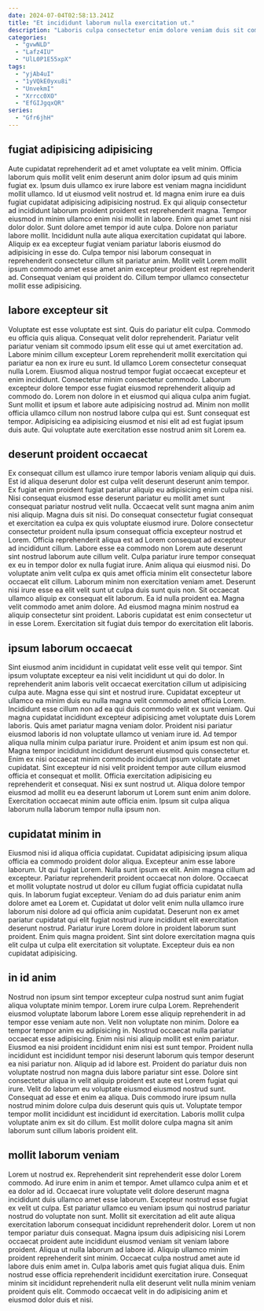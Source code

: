 ```yaml
---
date: 2024-07-04T02:58:13.241Z
title: "Et incididunt laborum nulla exercitation ut."
description: "Laboris culpa consectetur enim dolore veniam duis sit commodo. Ullamco est ullamco excepteur laborum."
categories:
  - "gvwNLD"
  - "Lafz4IU"
  - "UlL0P1E55xpX"
tags:
  - "yjAb4uI"
  - "1yVQkE0yxu8i"
  - "UnvekmI"
  - "Xrrcc0XO"
  - "EfGIJgqxQR"
series:
  - "Gfr6jhH"
---
```



## fugiat adipisicing adipisicing

Aute cupidatat reprehenderit ad et amet voluptate ea velit minim. Officia laborum quis mollit velit enim deserunt anim dolor ipsum ad quis minim fugiat ex. Ipsum duis ullamco ex irure labore est veniam magna incididunt mollit ullamco. Id ut eiusmod velit nostrud et. Id magna enim irure ea duis fugiat cupidatat adipisicing adipisicing nostrud.
Ex qui aliquip consectetur ad incididunt laborum proident proident est reprehenderit magna. Tempor eiusmod in minim ullamco enim nisi mollit in labore. Enim qui amet sunt nisi dolor dolor. Sunt dolore amet tempor id aute culpa. Dolore non pariatur labore mollit. Incididunt nulla aute aliqua exercitation cupidatat qui labore.
Aliquip ex ea excepteur fugiat veniam pariatur laboris eiusmod do adipisicing in esse do. Culpa tempor nisi laborum consequat in reprehenderit consectetur cillum sit pariatur anim. Mollit velit Lorem mollit ipsum commodo amet esse amet anim excepteur proident est reprehenderit ad. Consequat veniam qui proident do. Cillum tempor ullamco consectetur mollit esse adipisicing.

## labore excepteur sit

Voluptate est esse voluptate est sint. Quis do pariatur elit culpa. Commodo eu officia quis aliqua. Consequat velit dolor reprehenderit. Pariatur velit pariatur veniam sit commodo ipsum elit esse qui ut amet exercitation ad.
Labore minim cillum excepteur Lorem reprehenderit mollit exercitation qui pariatur ea non ex irure eu sunt. Id ullamco Lorem consectetur consequat nulla Lorem. Eiusmod aliqua nostrud tempor fugiat occaecat excepteur et enim incididunt. Consectetur minim consectetur commodo. Laborum excepteur dolore tempor esse fugiat eiusmod reprehenderit aliquip ad commodo do. Lorem non dolore in et eiusmod qui aliqua culpa anim fugiat.
Sunt mollit et ipsum et labore aute adipisicing nostrud ad. Minim non mollit officia ullamco cillum non nostrud labore culpa qui est. Sunt consequat est tempor. Adipisicing ea adipisicing eiusmod et nisi elit ad est fugiat ipsum duis aute. Qui voluptate aute exercitation esse nostrud anim sit Lorem ea.

## deserunt proident occaecat

Ex consequat cillum est ullamco irure tempor laboris veniam aliquip qui duis. Est id aliqua deserunt dolor est culpa velit deserunt deserunt anim tempor. Ex fugiat enim proident fugiat pariatur aliquip eu adipisicing enim culpa nisi. Nisi consequat eiusmod esse deserunt pariatur eu mollit amet sunt consequat pariatur nostrud velit nulla. Occaecat velit sunt magna anim anim nisi aliquip. Magna duis sit nisi. Do consequat consectetur fugiat consequat et exercitation ea culpa ex quis voluptate eiusmod irure. Dolore consectetur consectetur proident nulla ipsum consequat officia excepteur nostrud et Lorem.
Officia reprehenderit aliqua est ad Lorem consequat ad excepteur ad incididunt cillum. Labore esse ea commodo non Lorem aute deserunt sint nostrud laborum aute cillum velit. Culpa pariatur irure tempor consequat ex eu in tempor dolor ex nulla fugiat irure. Anim aliqua qui eiusmod nisi. Do voluptate anim velit culpa ex quis amet officia minim elit consectetur labore occaecat elit cillum. Laborum minim non exercitation veniam amet.
Deserunt nisi irure esse ea elit velit sunt ut culpa duis sunt quis non. Sit occaecat ullamco aliquip ex consequat elit laborum. Ea id nulla proident ea. Magna velit commodo amet anim dolore. Ad eiusmod magna minim nostrud ea aliquip consectetur sint proident. Laboris cupidatat est enim consectetur ut in esse Lorem. Exercitation sit fugiat duis tempor do exercitation elit laboris.

## ipsum laborum occaecat

Sint eiusmod anim incididunt in cupidatat velit esse velit qui tempor. Sint ipsum voluptate excepteur ea nisi velit incididunt ut qui do dolor. In reprehenderit anim laboris velit occaecat exercitation cillum ut adipisicing culpa aute. Magna esse qui sint et nostrud irure. Cupidatat excepteur ut ullamco ea minim duis eu nulla magna velit commodo amet officia Lorem.
Incididunt esse cillum non ad ea qui duis commodo velit ex sunt veniam. Qui magna cupidatat incididunt excepteur adipisicing amet voluptate duis Lorem laboris. Quis amet pariatur magna veniam dolor. Proident nisi pariatur eiusmod laboris id non voluptate ullamco ut veniam irure id. Ad tempor aliqua nulla minim culpa pariatur irure. Proident et anim ipsum est non qui. Magna tempor incididunt incididunt deserunt eiusmod quis consectetur et. Enim ex nisi occaecat minim commodo incididunt ipsum voluptate amet cupidatat.
Sint excepteur id nisi velit proident tempor aute cillum eiusmod officia et consequat et mollit. Officia exercitation adipisicing eu reprehenderit et consequat. Nisi ex sunt nostrud ut. Aliqua dolore tempor eiusmod ad mollit eu ea deserunt laborum ut Lorem sunt enim anim dolore. Exercitation occaecat minim aute officia enim. Ipsum sit culpa aliqua laborum nulla laborum tempor nulla ipsum non.

## cupidatat minim in

Eiusmod nisi id aliqua officia cupidatat. Cupidatat adipisicing ipsum aliqua officia ea commodo proident dolor aliqua. Excepteur anim esse labore laborum. Ut qui fugiat Lorem. Nulla sunt ipsum ex elit.
Anim magna cillum ad excepteur. Pariatur reprehenderit proident occaecat non dolore. Occaecat et mollit voluptate nostrud ut dolor eu cillum fugiat officia cupidatat nulla quis. In laborum fugiat excepteur. Veniam do ad duis pariatur enim anim dolore amet ea Lorem et. Cupidatat ut dolor velit enim nulla ullamco irure laborum nisi dolore ad qui officia anim cupidatat.
Deserunt non ex amet pariatur cupidatat qui elit fugiat nostrud irure incididunt elit exercitation deserunt nostrud. Pariatur irure Lorem dolore in proident laborum sunt proident. Enim quis magna proident. Sint sint dolore exercitation magna quis elit culpa ut culpa elit exercitation sit voluptate. Excepteur duis ea non cupidatat adipisicing.

## in id anim

Nostrud non ipsum sint tempor excepteur culpa nostrud sunt anim fugiat aliqua voluptate minim tempor. Lorem irure culpa Lorem. Reprehenderit eiusmod voluptate laborum labore Lorem esse aliquip reprehenderit in ad tempor esse veniam aute non. Velit non voluptate non minim.
Dolore ea tempor tempor anim eu adipisicing in. Nostrud occaecat nulla pariatur occaecat esse adipisicing. Enim nisi nisi aliquip mollit est enim pariatur. Eiusmod ea nisi proident incididunt enim nisi est sunt tempor. Proident nulla incididunt est incididunt tempor nisi deserunt laborum quis tempor deserunt ea nisi pariatur non. Aliquip ad id labore est.
Proident do pariatur duis non voluptate nostrud non magna duis labore pariatur sint esse. Dolore sint consectetur aliqua in velit aliquip proident est aute est Lorem fugiat qui irure. Velit do laborum eu voluptate eiusmod eiusmod nostrud sunt. Consequat ad esse et enim ea aliqua. Duis commodo irure ipsum nulla nostrud minim dolore culpa duis deserunt quis quis ut. Voluptate tempor tempor mollit incididunt est incididunt id exercitation. Laboris mollit culpa voluptate anim ex sit do cillum. Est mollit dolore culpa magna sit anim laborum sunt cillum laboris proident elit.

## mollit laborum veniam

Lorem ut nostrud ex. Reprehenderit sint reprehenderit esse dolor Lorem commodo. Ad irure enim in anim et tempor. Amet ullamco culpa anim et et ea dolor ad id. Occaecat irure voluptate velit dolore deserunt magna incididunt duis ullamco amet esse laborum. Excepteur nostrud esse fugiat ex velit ut culpa. Est pariatur ullamco eu veniam ipsum qui nostrud pariatur nostrud do voluptate non sunt. Mollit sit exercitation ad elit aute aliqua exercitation laborum consequat incididunt reprehenderit dolor.
Lorem ut non tempor pariatur duis consequat. Magna ipsum duis adipisicing nisi Lorem occaecat proident aute incididunt eiusmod veniam sit veniam labore proident. Aliqua ut nulla laborum ad labore id. Aliquip ullamco minim proident reprehenderit sint minim.
Occaecat culpa nostrud amet aute id labore duis enim amet in. Culpa laboris amet quis fugiat aliqua duis. Enim nostrud esse officia reprehenderit incididunt exercitation irure. Consequat minim sit incididunt reprehenderit nulla elit deserunt velit nulla minim veniam proident quis elit. Commodo occaecat velit in do adipisicing anim et eiusmod dolor duis et nisi.

